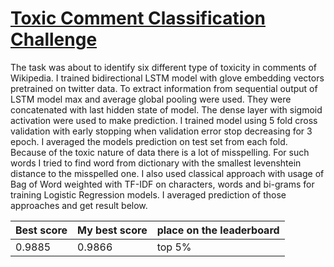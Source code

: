 # [Toxic Comment Classification Challenge](https://www.kaggle.com/c/jigsaw-toxic-comment-classification-challenge)
 The task was about to identify six different type of toxicity in comments of  Wikipedia. I trained bidirectional LSTM model with  glove embedding vectors pretrained on twitter data. To extract information from sequential output of LSTM model max and average global pooling were used. They were concatenated with last hidden state of model. The dense layer with sigmoid activation were used to make prediction. I trained model using 5 fold cross validation with early stopping when validation error stop decreasing for 3 epoch. I averaged the models prediction on test set from each fold. Because of the toxic nature of data there is a lot of misspelling. For such words I tried to find word from dictionary with the smallest levenshtein distance to the misspelled one. I also used classical approach with usage of Bag of Word weighted with TF-IDF on characters, words and bi-grams for training Logistic Regression models. I averaged prediction of those approaches and get result below.
 
|Best score|My best score|place on the leaderboard| 
|---|---|---|
|0.9885|0.9866| top 5%|
